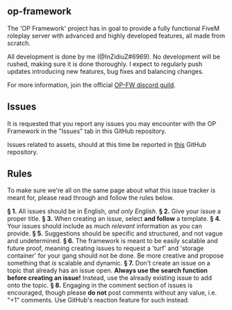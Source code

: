 ## op-framework
The 'OP Framework' project has in goal to provide a fully functional FiveM roleplay server with advanced and highly developed features, all made from scratch.

All development is done by me (@InZidiuZ#6969). No development will be rushed, making sure it is done thoroughly. I expect to regularly push updates introducing new features, bug fixes and balancing changes.

For more information, join the official [OP-FW discord guild](https://discord.gg/yRBWkjb).

## Issues
It is requested that you report any issues you may encounter with the OP Framework in the "Issues" tab in this GitHub repository.

Issues related to assets, should at this time be reported in [this](https://github.com/InZidiuZ/legacy-assets-issue-tracker/issues) GitHub repository.

## Rules
To make sure we're all on the same page about what this issue tracker is meant for, please read through and follow the rules below.

**§ 1.** All issues should be in English, *and only English*.
**§ 2.** Give your issue a proper title.
**§ 3.** When creating an issue, select **and follow** a template.
**§ 4.** Your issues should include as much *relevant* information as you can provide.
**§ 5.** Suggestions should be specific and structured, and not vague and undetermined.
**§ 6.** The framework is meant to be easily scalable and future proof, meaning creating issues to request a 'turf' and 'storage container' for your gang should not be done. Be more creative and propose something that *is* scalable and dynamic.
**§ 7.** Don't create an issue on a topic that already has an issue open. **Always use the search function before creating an issue!** Instead, use the already existing issue to add onto the topic.
**§ 8.** Engaging in the comment section of issues is encouraged, though please **do not** post comments without any value, i.e. "+1" comments. Use GitHub's reaction feature for such instead.
